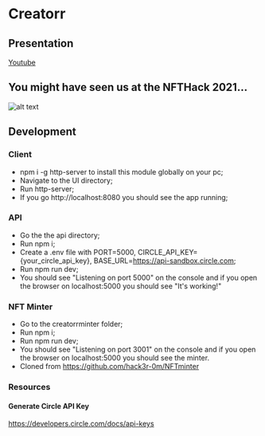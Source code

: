# Creatorr

## Presentation

[Youtube](https://www.youtube.com/watch?v=6JNUpGN_XpM)

## You might have seen us at the NFTHack 2021...

![alt text](https://github.com/demo-hub/creatorr/blob/main/photo_2021-03-21_21-27-33.jpg "Prize winners")

## Development

### Client

- npm i -g http-server to install this module globally on your pc;
- Navigate to the UI directory;
- Run http-server;
- If you go http://localhost:8080 you should see the app running;

### API

- Go the the api directory;
- Run npm i;
- Create a .env file with PORT=5000, CIRCLE_API_KEY={your_circle_api_key}, BASE_URL=https://api-sandbox.circle.com;
- Run npm run dev;
- You should see "Listening on port 5000" on the console and if you open the browser on localhost:5000 you should see "It's working!"

### NFT Minter
- Go to the creatorrminter folder;
- Run npm i;
- Run npm run dev;
- You should see "Listening on port 3001" on the console and if you open the browser on localhost:5000 you should see the minter.
- Cloned from https://github.com/hack3r-0m/NFTminter
### Resources

#### Generate Circle API Key

https://developers.circle.com/docs/api-keys
